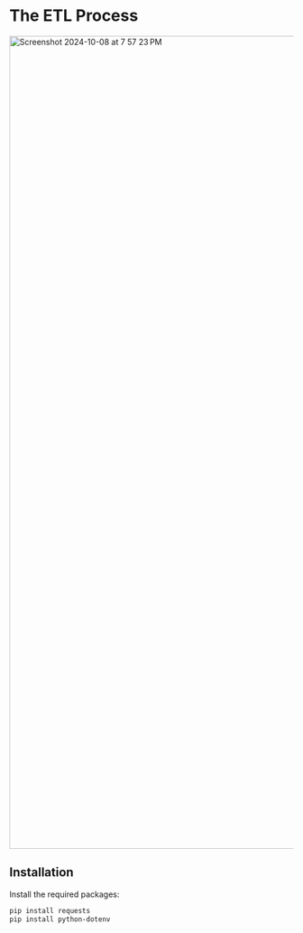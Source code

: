 # The ETL Process

<img width="1440" alt="Screenshot 2024-10-08 at 7 57 23 PM" src="https://github.com/user-attachments/assets/1eae9d44-b0a3-464d-869d-20b26604945a">

## Installation

Install the required packages:

```bash
pip install requests
pip install python-dotenv
```
